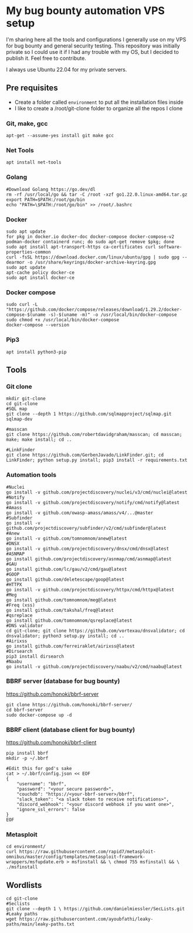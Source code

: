 # My bug bounty automation VPS setup
I'm sharing here all the tools and configurations I generally use on my VPS for bug bounty and general security testing. This repository was initially private so I could use it if I had any trouble with my OS, but I decided to publish it. Feel free to contribute. 

I always use Ubuntu 22.04 for my private servers.
## Pre requisites
- Create a folder called `environment` to put all the installation files inside
- I like to create a /root/git-clone folder to organize all the repos I clone
### Git, make, gcc
```
apt-get --assume-yes install git make gcc
```
### Net Tools
```
apt install net-tools
```
### Golang
```
#Download Golang https://go.dev/dl
rm -rf /usr/local/go && tar -C /root -xzf go1.22.0.linux-amd64.tar.gz
export PATH=$PATH:/root/go/bin
echo "PATH=\$PATH:/root/go/bin" >> /root/.bashrc
```
### Docker
```
sudo apt update
for pkg in docker.io docker-doc docker-compose docker-compose-v2 podman-docker containerd runc; do sudo apt-get remove $pkg; done 
sudo apt install apt-transport-https ca-certificates curl software-properties-common
curl -fsSL https://download.docker.com/linux/ubuntu/gpg | sudo gpg --dearmor -o /usr/share/keyrings/docker-archive-keyring.gpg
sudo apt update
apt-cache policy docker-ce
sudo apt install docker-ce
```
### Docker compose
```
sudo curl -L "https://github.com/docker/compose/releases/download/1.29.2/docker-compose-$(uname -s)-$(uname -m)" -o /usr/local/bin/docker-compose
sudo chmod +x /usr/local/bin/docker-compose
docker-compose --version
```
### Pip3
```
apt install python3-pip
```
## Tools
### Git clone
```
mkdir git-clone
cd git-clone
#SQL map
git clone --depth 1 https://github.com/sqlmapproject/sqlmap.git sqlmap-dev

#masscan
git clone https://github.com/robertdavidgraham/masscan; cd masscan; make; make install; cd ..

#LinkFinder
git clone https://github.com/GerbenJavado/LinkFinder.git; cd LinkFinder; python setup.py install; pip3 install -r requirements.txt
```
### Automation tools
```
#Nuclei
go install -v github.com/projectdiscovery/nuclei/v3/cmd/nuclei@latest
#Notify
go install -v github.com/projectdiscovery/notify/cmd/notify@latest
#Amass
go install -v github.com/owasp-amass/amass/v4/...@master
#Subfinder
go install -v github.com/projectdiscovery/subfinder/v2/cmd/subfinder@latest
#Anew
go install -v github.com/tomnomnom/anew@latest
#DNSX
go install -v github.com/projectdiscovery/dnsx/cmd/dnsx@latest
#ASNMAP
go install github.com/projectdiscovery/asnmap/cmd/asnmap@latest
#GAU
go install github.com/lc/gau/v2/cmd/gau@latest
#GOOP
go install github.com/deletescape/goop@latest
#HTTPX
go install -v github.com/projectdiscovery/httpx/cmd/httpx@latest
#Meg
go install github.com/tomnomnom/meg@latest
#Freq (xss)
go install github.com/takshal/freq@latest
#qsreplace
go install github.com/tomnomnom/qsreplace@latest
#DNS validator
cd git-clone; git clone https://github.com/vortexau/dnsvalidator; cd dnsvalidator; python3 setup.py install; cd ..
#Airixss
go install github.com/ferreiraklet/airixss@latest
#Dirsearch
pip3 install dirsearch
#Naabu
go install -v github.com/projectdiscovery/naabu/v2/cmd/naabu@latest
```
### BBRF server (database for bug bounty)
https://github.com/honoki/bbrf-server
```
git clone https://github.com/honoki/bbrf-server/
cd bbrf-server
sudo docker-compose up -d
```
### BBRF client (database client for bug bounty)
https://github.com/honoki/bbrf-client
```
pip install bbrf
mkdir -p ~/.bbrf

#Edit this for god's sake
cat > ~/.bbrf/config.json << EOF
{
    "username": "bbrf",
    "password": "<your secure password>",
    "couchdb": "https://<your-bbrf-server>/bbrf",
    "slack_token": "<a slack token to receive notifications>",
    "discord_webhook": "<your discord webhook if you want one>",
    "ignore_ssl_errors": false
}
EOF
```
### Metasploit
```
cd environment/
curl https://raw.githubusercontent.com/rapid7/metasploit-omnibus/master/config/templates/metasploit-framework-wrappers/msfupdate.erb > msfinstall && \ chmod 755 msfinstall && \ ./msfinstall
```
## Wordlists
```
cd git-clone
#Seclists
git clone --depth 1 \ https://github.com/danielmiessler/SecLists.git
#Leaky paths
wget https://raw.githubusercontent.com/ayoubfathi/leaky-paths/main/leaky-paths.txt
```
